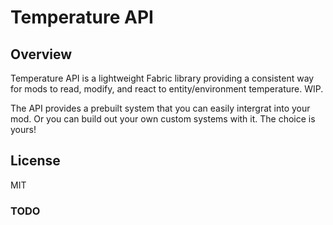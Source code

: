 # Temperature API

## Overview

Temperature API is a lightweight Fabric library providing a consistent way for mods to read, modify, and react to entity/environment temperature. WIP.

The API provides a prebuilt system that you can easily intergrat into your mod. Or you can build out your own custom systems with it. The choice is yours!

## License

MIT


### TODO

